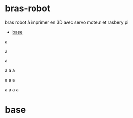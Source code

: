 bras-robot
==========
bras robot à imprimer en 3D avec servo moteur et rasbery pi
+ [base](base)





a



a

a

a
a
a

a
a
a

a
a
a
a

base
====
